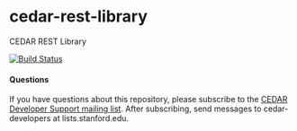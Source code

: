 # cedar-rest-library
CEDAR REST Library

[![Build Status](https://travis-ci.com/metadatacenter/cedar-rest-library.svg?branch=master)](https://travis-ci.com/metadatacenter/cedar-rest-library)

#### Questions

If you have questions about this repository, please subscribe to the [CEDAR Developer Support
mailing list](https://mailman.stanford.edu/mailman/listinfo/cedar-developers).
After subscribing, send messages to cedar-developers at lists.stanford.edu.


